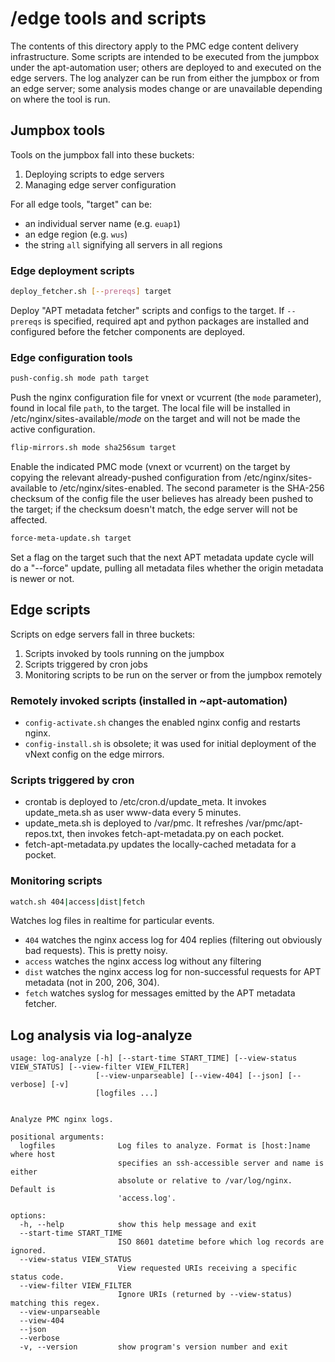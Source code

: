 # /edge tools and scripts

The contents of this directory apply to the PMC edge content delivery infrastructure.
Some scripts are intended to be executed from the jumpbox under the apt-automation user; others are deployed to and executed on the edge servers.
The log analyzer can be run from either the jumpbox or from an edge server; some analysis modes change or are unavailable depending on where the tool is run.

## Jumpbox tools

Tools on the jumpbox fall into these buckets:

1) Deploying scripts to edge servers
1) Managing edge server configuration

For all edge tools, "target" can be:

- an individual server name (e.g. `euap1`)
- an edge region (e.g. `wus`)
- the string `all` signifying all servers in all regions

### Edge deployment scripts

```bash
deploy_fetcher.sh [--prereqs] target
```

Deploy "APT metadata fetcher" scripts and configs to the target.
If `--prereqs` is specified, required apt and python packages are installed and configured before the fetcher components are deployed.

### Edge configuration tools

```bash
push-config.sh mode path target
```

Push the nginx configuration file for vnext or vcurrent (the `mode` parameter), found in local file `path`, to the target.
The local file will be installed in /etc/nginx/sites-available/*mode* on the target and will not be made the active configuration.

```bash
flip-mirrors.sh mode sha256sum target
```

Enable the indicated PMC mode (vnext or vcurrent) on the target by copying the relevant already-pushed configuration from /etc/nginx/sites-available to /etc/nginx/sites-enabled.
The second parameter is the SHA-256 checksum of the config file the user believes has already been pushed to the target; if the checksum doesn't match, the edge server will not be affected.

```bash
force-meta-update.sh target
```

Set a flag on the target such that the next APT metadata update cycle will do a "--force" update, pulling all metadata files whether the origin metadata is newer or not.

## Edge scripts

Scripts on edge servers fall in three buckets:

1) Scripts invoked by tools running on the jumpbox
1) Scripts triggered by cron jobs
1) Monitoring scripts to be run on the server or from the jumpbox remotely

### Remotely invoked scripts (installed in ~apt-automation)

- `config-activate.sh` changes the enabled nginx config and restarts nginx.
- `config-install.sh` is obsolete; it was used for initial deployment of the vNext config on the edge mirrors.

### Scripts triggered by cron

- crontab is deployed to /etc/cron.d/update_meta. It invokes update_meta.sh as user www-data every 5 minutes.
- update_meta.sh is deployed to /var/pmc. It refreshes /var/pmc/apt-repos.txt, then invokes fetch-apt-metadata.py on each pocket.
- fetch-apt-metadata.py updates the locally-cached metadata for a pocket.

### Monitoring scripts

```bash
watch.sh 404|access|dist|fetch
```

Watches log files in realtime for particular events.

- `404` watches the nginx access log for 404 replies (filtering out obviously bad requests). This is pretty noisy.
- `access` watches the nginx access log without any filtering
- `dist` watches the nginx access log for non-successful requests for APT metadata (not in 200, 206, 304).
- `fetch` watches syslog for messages emitted by the APT metadata fetcher.

## Log analysis via log-analyze

```
usage: log-analyze [-h] [--start-time START_TIME] [--view-status VIEW_STATUS] [--view-filter VIEW_FILTER]
                   [--view-unparseable] [--view-404] [--json] [--verbose] [-v]
                   [logfiles ...]


Analyze PMC nginx logs.

positional arguments:
  logfiles              Log files to analyze. Format is [host:]name where host
                        specifies an ssh-accessible server and name is either
                        absolute or relative to /var/log/nginx. Default is
                        'access.log'.

options:
  -h, --help            show this help message and exit
  --start-time START_TIME
                        ISO 8601 datetime before which log records are ignored.
  --view-status VIEW_STATUS
                        View requested URIs receiving a specific status code.
  --view-filter VIEW_FILTER
                        Ignore URIs (returned by --view-status) matching this regex.
  --view-unparseable
  --view-404
  --json
  --verbose
  -v, --version         show program's version number and exit
```